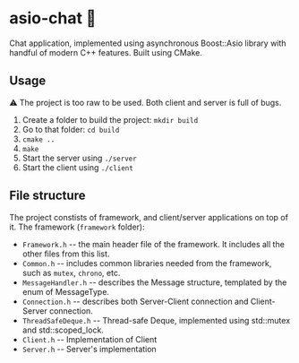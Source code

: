# asio-chat 💬
Chat application, implemented using asynchronous Boost::Asio library with handful of modern C++ features.
Built using CMake.

## Usage
⚠️ The project is too raw to be used. Both client and server is full of bugs.

1. Create a folder to build the project: `mkdir build`
2. Go to that folder: `cd build`
3. `cmake ..`
4. `make`
5. Start the server using `./server`
6. Start the client using `./client`

## File structure
The project constists of framework, and client/server applications on top of it.
The framework (`framework` folder):
* `Framework.h` -- the main header file of the framework. It includes all the other files from this list.
* `Common.h` -- includes common libraries needed from the framework, such as `mutex`, `chrono`, etc.
* `MessageHandler.h` -- describes the Message structure, templated by the enum of MessageType.
* `Connection.h` -- describes both Server-Client connection and Client-Server connection.
* `ThreadSafeDeque.h` -- Thread-safe Deque, implemented using std::mutex and std::scoped_lock. 
* `Client.h` -- Implementation of Client
* `Server.h` -- Server's implementation
